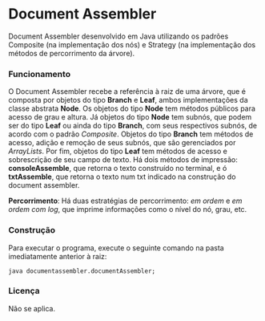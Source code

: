 # **Document Assembler**
Document Assembler desenvolvido em Java utilizando os padrões Composite (na implementação dos nós) e Strategy (na implementação dos métodos de percorrimento da árvore). 

### **Funcionamento**
O Document Assembler recebe a referência à raiz de uma árvore, que é composta por objetos do tipo __Branch__ e __Leaf__, ambos implementações da classe abstrata __Node__. Os objetos do tipo __Node__ tem métodos públicos para acesso de grau e altura. Já objetos do tipo __Node__ tem subnós, que podem ser do tipo __Leaf__ ou ainda do tipo __Branch__, com seus respectivos subnós, de acordo com o padrão *Composite*.
Objetos do tipo __Branch__ tem métodos de acesso, adição e remoção de seus subnós, que são gerenciados por _ArrayLists_. Por fim, objetos do tipo __Leaf__ tem métodos de acesso e sobrescrição de seu campo de texto. Há dois métodos de impressão: __consoleAssemble__, que retorna o texto construído no terminal, e ó __txtAssemble__, que retorna o texto num txt indicado na construção do document assembler.

__Percorrimento__: Há duas estratégias de percorrimento: *em ordem* e *em ordem com log*, que imprime informações como o nível do nó, grau, etc.

### **Construção**
Para executar o programa, execute o seguinte comando na pasta imediatamente anterior à raiz:
```
java documentassembler.documentAssembler;
```

### **Licença**
Não se aplica.
